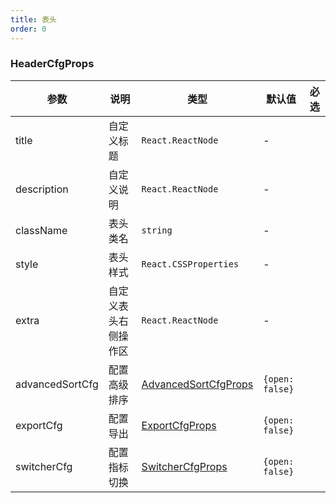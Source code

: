 ```yaml
---
title: 表头
order: 0
---
```


### HeaderCfgProps

| 参数            | 说明                 | 类型                   | 默认值 | 必选 |
| --------------- | ------------------ | ---------------------- | ------ | ---- |
| title           | 自定义标题           | `React.ReactNode`      | -      |      |
| description     | 自定义说明           | `React.ReactNode`               | -      |      |
| className       | 表头类名             | `string`               | -      |      |
| style           | 表头样式             | `React.CSSProperties`  | -      |      |
| extra           | 自定义表头右侧操作区   |  `React.ReactNode`         | -       |      |
| advancedSortCfg | 配置高级排序         | [AdvancedSortCfgProps](/docs/api/components/advanced-sort) | `{open: false}` |      |
| exportCfg       | 配置导出             | [ExportCfgProps](/docs/api/components/export)  | `{open: false}` |      |
| switcherCfg       | 配置指标切换             | [SwitcherCfgProps](/docs/api/components/switcher#switchercfgprops)  | `{open: false}` |      |

